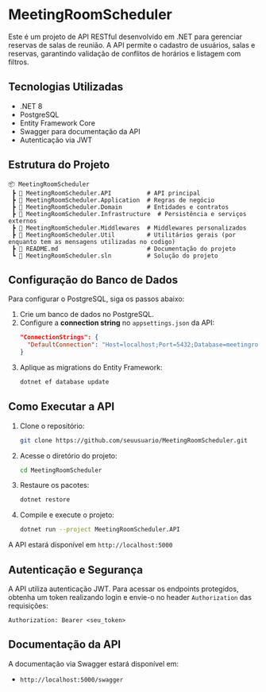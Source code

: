 # MeetingRoomScheduler

Este é um projeto de API RESTful desenvolvido em .NET para gerenciar reservas de salas de reunião. A API permite o cadastro de usuários, salas e reservas, garantindo validação de conflitos de horários e listagem com filtros.

## Tecnologias Utilizadas

- .NET 8
- PostgreSQL
- Entity Framework Core
- Swagger para documentação da API
- Autenticação via JWT

## Estrutura do Projeto

```
📦 MeetingRoomScheduler
 ┣ 📂 MeetingRoomScheduler.API          # API principal
 ┣ 📂 MeetingRoomScheduler.Application  # Regras de negócio
 ┣ 📂 MeetingRoomScheduler.Domain       # Entidades e contratos
 ┣ 📂 MeetingRoomScheduler.Infrastructure  # Persistência e serviços externos
 ┣ 📂 MeetingRoomScheduler.Middlewares  # Middlewares personalizados
 ┣ 📂 MeetingRoomScheduler.Util         # Utilitários gerais (por enquanto tem as mensagens utilizadas no codigo)
 ┣ 📄 README.md                         # Documentação do projeto
 ┗ 📄 MeetingRoomScheduler.sln          # Solução do projeto
```

## Configuração do Banco de Dados

Para configurar o PostgreSQL, siga os passos abaixo:

1. Crie um banco de dados no PostgreSQL.
2. Configure a **connection string** no `appsettings.json` da API:
   ```json
   "ConnectionStrings": {
     "DefaultConnection": "Host=localhost;Port=5432;Database=meetingroomscheduler;Username=seu_usuario;Password=sua_senha"
   }
   ```
3. Aplique as migrations do Entity Framework:
   ```sh
   dotnet ef database update
   ```

## Como Executar a API

1. Clone o repositório:
   ```sh
   git clone https://github.com/seuusuario/MeetingRoomScheduler.git
   ```
2. Acesse o diretório do projeto:
   ```sh
   cd MeetingRoomScheduler
   ```
3. Restaure os pacotes:
   ```sh
   dotnet restore
   ```
4. Compile e execute o projeto:
   ```sh
   dotnet run --project MeetingRoomScheduler.API
   ```

A API estará disponível em `http://localhost:5000`

## Autenticação e Segurança

A API utiliza autenticação JWT. Para acessar os endpoints protegidos, obtenha um token realizando login e envie-o no header `Authorization` das requisições:

```
Authorization: Bearer <seu_token>
```

## Documentação da API

A documentação via Swagger estará disponível em:

- `http://localhost:5000/swagger`

